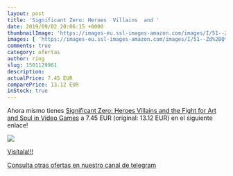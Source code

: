 ```yaml
---
layout: post
title: 'Significant Zero: Heroes  Villains  and '
date: 2019/09/02 20:06:15 +0000
thumbnailImage: 'https://images-eu.ssl-images-amazon.com/images/I/51--Zd%2BQtPL._SL200_.jpg'
images: [ 'https://images-eu.ssl-images-amazon.com/images/I/51--Zd%2BQtPL._SL200_.jpg' ]
comments: true
category: ofertas
author: ring
slug: 1501129961
description:
actualPrice: 7.45 EUR
comparePrice: 13.12 EUR
inStock: true
---
```


Ahora mismo tienes [Significant Zero: Heroes  Villains  and the Fight for Art and Soul in Video Games](https://www.amazon.com/dp/1501129961/?tag=redken08-20) a 7.45 EUR (original: 13.12 EUR) en el siguiente enlace!

[![](https://images-eu.ssl-images-amazon.com/images/I/51--Zd%2BQtPL._SL200_.jpg)](https://www.amazon.com/dp/1501129961/?tag=redken08-20)

[Visítala!!!](https://www.amazon.com/dp/1501129961/?tag=redken08-20)

[Consulta otras ofertas en nuestro canal de telegram](https://t.me/s/ofertas25)
